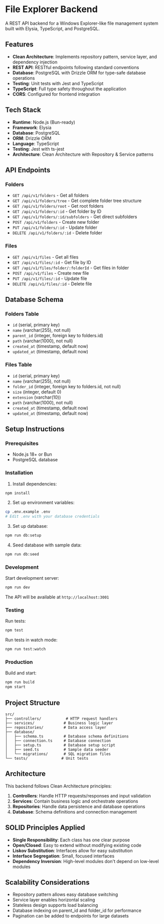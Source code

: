 # File Explorer Backend

A REST API backend for a Windows Explorer-like file management system built with Elysia, TypeScript, and PostgreSQL.

## Features

- **Clean Architecture**: Implements repository pattern, service layer, and dependency injection
- **REST API**: RESTful endpoints following standard conventions
- **Database**: PostgreSQL with Drizzle ORM for type-safe database operations
- **Testing**: Unit tests with Jest and TypeScript
- **TypeScript**: Full type safety throughout the application
- **CORS**: Configured for frontend integration

## Tech Stack

- **Runtime**: Node.js (Bun-ready)
- **Framework**: Elysia
- **Database**: PostgreSQL
- **ORM**: Drizzle ORM
- **Language**: TypeScript
- **Testing**: Jest with ts-jest
- **Architecture**: Clean Architecture with Repository & Service patterns

## API Endpoints

### Folders

- `GET /api/v1/folders` - Get all folders
- `GET /api/v1/folders/tree` - Get complete folder tree structure
- `GET /api/v1/folders/root` - Get root folders
- `GET /api/v1/folders/:id` - Get folder by ID
- `GET /api/v1/folders/:id/subfolders` - Get direct subfolders
- `POST /api/v1/folders` - Create new folder
- `PUT /api/v1/folders/:id` - Update folder
- `DELETE /api/v1/folders/:id` - Delete folder

### Files

- `GET /api/v1/files` - Get all files
- `GET /api/v1/files/:id` - Get file by ID
- `GET /api/v1/files/folder/:folderId` - Get files in folder
- `POST /api/v1/files` - Create new file
- `PUT /api/v1/files/:id` - Update file
- `DELETE /api/v1/files/:id` - Delete file

## Database Schema

### Folders Table
- `id` (serial, primary key)
- `name` (varchar(255), not null)
- `parent_id` (integer, foreign key to folders.id)
- `path` (varchar(1000), not null)
- `created_at` (timestamp, default now)
- `updated_at` (timestamp, default now)

### Files Table
- `id` (serial, primary key)
- `name` (varchar(255), not null)
- `folder_id` (integer, foreign key to folders.id, not null)
- `size` (integer, default 0)
- `extension` (varchar(10))
- `path` (varchar(1000), not null)
- `created_at` (timestamp, default now)
- `updated_at` (timestamp, default now)

## Setup Instructions

### Prerequisites
- Node.js 18+ or Bun
- PostgreSQL database

### Installation

1. Install dependencies:
```bash
npm install
```

2. Set up environment variables:
```bash
cp .env.example .env
# Edit .env with your database credentials
```

3. Set up database:
```bash
npm run db:setup
```

4. Seed database with sample data:
```bash
npm run db:seed
```

### Development

Start development server:
```bash
npm run dev
```

The API will be available at `http://localhost:3001`

### Testing

Run tests:
```bash
npm test
```

Run tests in watch mode:
```bash
npm run test:watch
```

### Production

Build and start:
```bash
npm run build
npm start
```

## Project Structure

```
src/
├── controllers/           # HTTP request handlers
├── services/             # Business logic layer
├── repositories/         # Data access layer
├── database/
│   ├── schema.ts         # Database schema definitions
│   ├── connection.ts     # Database connection
│   ├── setup.ts          # Database setup script
│   ├── seed.ts           # Sample data seeder
│   └── migrations/       # SQL migration files
└── tests/               # Unit tests
```

## Architecture

This backend follows Clean Architecture principles:

1. **Controllers**: Handle HTTP requests/responses and input validation
2. **Services**: Contain business logic and orchestrate operations
3. **Repositories**: Handle data persistence and database operations
4. **Database**: Schema definitions and connection management

## SOLID Principles Applied

- **Single Responsibility**: Each class has one clear purpose
- **Open/Closed**: Easy to extend without modifying existing code
- **Liskov Substitution**: Interfaces allow for easy substitution
- **Interface Segregation**: Small, focused interfaces
- **Dependency Inversion**: High-level modules don't depend on low-level modules

## Scalability Considerations

- Repository pattern allows easy database switching
- Service layer enables horizontal scaling
- Stateless design supports load balancing
- Database indexing on parent_id and folder_id for performance
- Pagination can be added to endpoints for large datasets
